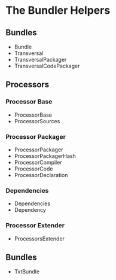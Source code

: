# The Bundler Helpers

## Bundles

* Bundle
* Transversal
* TransversalPackager
* TransversalCodePackager

## Processors

### Processor Base

* ProcessorBase
* ProcessorSources

### Processor Packager

* ProcessorPackager
* ProcessorPackagerHash
* ProcessorCompiler
* ProcessorCode
* ProcessorDeclaration

### Dependencies

* Dependencies
* Dependency

### Processor Extender

* ProcessorsExtender

## Bundles

* TxtBundle
